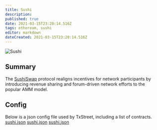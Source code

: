 ```yaml
---
title: Sushi
description:
published: true
date: 2021-03-15T23:20:14.516Z
tags: ethereum, sushi
editor: markdown
dateCreated: 2021-03-15T23:20:14.516Z
---
```


![Sushi](https://txstreet.com/static/img/singles/house_logos/sushi.png)

## Summary

The <a href="https://sushi.com/" target="_blank">SushiSwap</a> protocol realigns incentives for network participants by introducing revenue sharing and forum-driven network efforts to the popular AMM model.

## Config

Below is a json config file used by TxStreet, including a list of contracts. [sushi.json](/ethereum/houses/sushi.json) [sushi.json](/ethereum/houses/sushi.json) [sushi.json](/ethereum/houses/sushi.json)